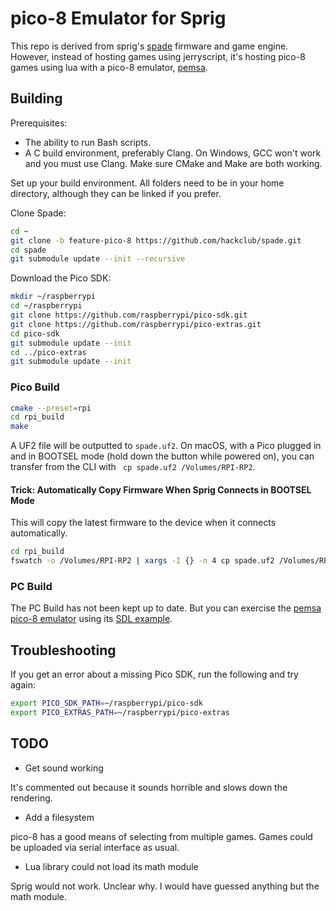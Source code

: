 # pico-8 Emulator for Sprig

This repo is derived from sprig's [spade](https://github.com/hackclub/spade) firmware and game engine. However, instead of hosting games using jerryscript, it's hosting pico-8 games using lua with a pico-8 emulator, [pemsa](https://github.com/shanecelis/pemsa).

## Building

Prerequisites:

- The ability to run Bash scripts.
- A C build environment, preferably Clang. On Windows, GCC won't work and you must use Clang. Make sure CMake and Make are both working.

Set up your build environment. All folders need to be in your home directory, although they can be linked if you prefer.

Clone Spade:

```sh
cd ~
git clone -b feature-pico-8 https://github.com/hackclub/spade.git
cd spade
git submodule update --init --recursive
```

Download the Pico SDK:

```sh
mkdir ~/raspberrypi
cd ~/raspberrypi
git clone https://github.com/raspberrypi/pico-sdk.git
git clone https://github.com/raspberrypi/pico-extras.git
cd pico-sdk
git submodule update --init
cd ../pico-extras
git submodule update --init
```

### Pico Build

```sh
cmake --preset=rpi
cd rpi_build
make
```

A UF2 file will be outputted to `spade.uf2`. On macOS, with a Pico plugged in and in BOOTSEL mode (hold down the button while powered on), you can transfer from the CLI with `
cp spade.uf2 /Volumes/RPI-RP2`.

#### Trick: Automatically Copy Firmware When Sprig Connects in BOOTSEL Mode

This will copy the latest firmware to the device when it connects automatically.

``` sh
cd rpi_build
fswatch -o /Volumes/RPI-RP2 | xargs -I {} -n 4 cp spade.uf2 /Volumes/RPI-RP2
```

### PC Build

The PC Build has not been kept up to date. But you can exercise the [pemsa pico-8 emulator](https://github.com/shanecelis/pemsa) using its [SDL example](https://github.com/egordorichev/pemsa-sdl).

## Troubleshooting

If you get an error about a missing Pico SDK, run the following and try again:

```sh
export PICO_SDK_PATH=~/raspberrypi/pico-sdk
export PICO_EXTRAS_PATH=~/raspberrypi/pico-extras
```

## TODO

* Get sound working

It's commented out because it sounds horrible and slows down the rendering.

* Add a filesystem

pico-8 has a good means of selecting from multiple games. Games could be uploaded via serial interface as usual. 

* Lua library could not load its math module

Sprig would not work. Unclear why. I would have guessed anything but the math module.
